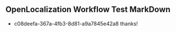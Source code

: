 ## OpenLocalization Workflow Test MarkDown
* c08deefa-367a-4fb3-8d81-a9a7845e42a8 
thanks!<!--HONumber=Mar16_HO2-->
